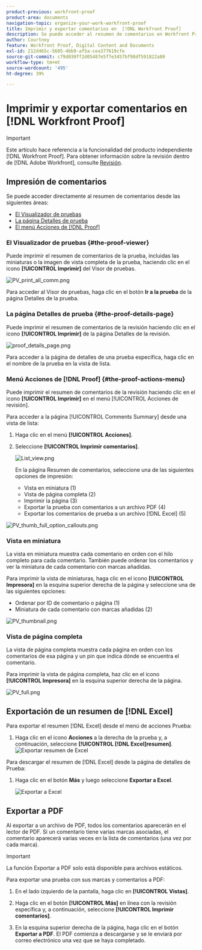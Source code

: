 ```yaml
---
product-previous: workfront-proof
product-area: documents
navigation-topic: organize-your-work-workfront-proof
title: Imprimir y exportar comentarios en  [!DNL Workfront Proof]
description: Se puede acceder al resumen de comentarios en Workfront Proof.
author: Courtney
feature: Workfront Proof, Digital Content and Documents
exl-id: 212d465c-5605-4bb9-af5a-cea377619cfe
source-git-commit: c79d030ff2d05487e5f7e3457bf98df591822a80
workflow-type: tm+mt
source-wordcount: '495'
ht-degree: 39%

---
```


# Imprimir y exportar comentarios en [!DNL Workfront Proof]

<!-- Audited: 4/2025 -->

>[!IMPORTANT]
>
>Este artículo hace referencia a la funcionalidad del producto independiente [!DNL Workfront Proof]. Para obtener información sobre la revisión dentro de [!DNL Adobe Workfront], consulte [Revisión](../../../review-and-approve-work/proofing/proofing.md).

## Impresión de comentarios

Se puede acceder directamente al resumen de comentarios desde las siguientes áreas:

* [El Visualizador de pruebas](#the-proof-viewer)
* [La página Detalles de prueba](#the-proof-details-page)
* [El menú Acciones de  [!DNL Proof] &#x200B;](#the-proof-actions-menu)

### El Visualizador de pruebas {#the-proof-viewer}

Puede imprimir el resumen de comentarios de la prueba, incluidas las miniaturas o la imagen de vista completa de la prueba, haciendo clic en el icono **[!UICONTROL Imprimir]** del Visor de pruebas.

![PV_print_all_comm.png](assets/pv-print-all-comm-350x158.png)

Para acceder al Visor de pruebas, haga clic en el botón **Ir a la prueba** de la página Detalles de la prueba.

### La página Detalles de prueba {#the-proof-details-page}

Puede imprimir el resumen de comentarios de la revisión haciendo clic en el icono **[!UICONTROL Imprimir]** de la página Detalles de la revisión.

![proof_details_page.png](assets/proof-details-page-350x231.png)

Para acceder a la página de detalles de una prueba específica, haga clic en el nombre de la prueba en la vista de lista.

### Menú Acciones de [!DNL Proof] {#the-proof-actions-menu}

Puede imprimir el resumen de comentarios de la revisión haciendo clic en el icono **[!UICONTROL Imprimir]** en el menú [!UICONTROL Acciones de revisión].

Para acceder a la página [!UICONTROL Comments Summary] desde una vista de lista:

1. Haga clic en el menú **[!UICONTROL Acciones]**.
1. Seleccione **[!UICONTROL Imprimir comentarios]**.

   ![List_view.png](assets/list-view-350x155.png)

   En la página Resumen de comentarios, seleccione una de las siguientes opciones de impresión:

   * Vista en miniatura (1)
   * Vista de página completa (2)
   * Imprimir la página (3)
   * Exportar la prueba con comentarios a un archivo PDF (4)
   * Exportar los comentarios de prueba a un archivo [!DNL Excel] (5)

![PV_thumb_full_option_callouts.png](assets/pv-thumb-full-option-callouts-350x154.png)

### Vista en miniatura

La vista en miniatura muestra cada comentario en orden con el hilo completo para cada comentario. También puede ordenar los comentarios y ver la miniatura de cada comentario con marcas añadidas.

Para imprimir la vista de miniaturas, haga clic en el icono **[!UICONTROL Impresora]** en la esquina superior derecha de la página y seleccione una de las siguientes opciones:

* Ordenar por ID de comentario o página (1)
* Miniatura de cada comentario con marcas añadidas (2)

![PV_thumbnail.png](assets/pv-thumbnail-350x290.png)

### Vista de página completa

La vista de página completa muestra cada página en orden con los comentarios de esa página y un pin que indica dónde se encuentra el comentario.

Para imprimir la vista de página completa, haz clic en el icono **[!UICONTROL Impresora]** en la esquina superior derecha de la página.

![PV_full.png](assets/pv-full-350x347.png)

## Exportación de un resumen de [!DNL Excel]

Para exportar el resumen [!DNL Excel] desde el menú de acciones Prueba:

1. Haga clic en el icono **Acciones** a la derecha de la prueba y, a continuación, seleccione **[!UICONTROL [!DNL Excel]resumen]**.
   ![Exportar resumen de Excel](assets/excel-summary-option.png)

Para descargar el resumen de [!DNL Excel] desde la página de detalles de Prueba:

1. Haga clic en el botón **Más** y luego seleccione **Exportar a Excel**.

   ![Exportar a Excel](assets/export-to-excel.png)

## Exportar a PDF

Al exportar a un archivo de PDF, todos los comentarios aparecerán en el lector de PDF. Si un comentario tiene varias marcas asociadas, el comentario aparecerá varias veces en la lista de comentarios (una vez por cada marca).

>[!IMPORTANT]
>
>La función Exportar a PDF solo está disponible para archivos estáticos.

Para exportar una prueba con sus marcas y comentarios a PDF:

1. En el lado izquierdo de la pantalla, haga clic en **[!UICONTROL Vistas]**.
1. Haga clic en el botón **[!UICONTROL Más]** en línea con la revisión específica y, a continuación, seleccione **[!UICONTROL Imprimir comentarios]**.

1. En la esquina superior derecha de la página, haga clic en el botón **Exportar a PDF**. El PDF comienza a descargarse y se le enviará por correo electrónico una vez que se haya completado.
